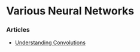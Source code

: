 # Various Neural Networks #



### Articles ###
 - [Understanding Convolutions](http://colah.github.io/posts/2014-07-Understanding-Convolutions/)
